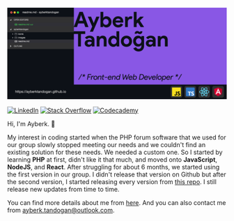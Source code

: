 [![ayberktandogan](https://github.com/ayberktandogan/ayberktandogan/blob/master/images/githubcard.png?raw=true)](https://ayberktandogan.github.io/)

[![LinkedIn](https://img.shields.io/badge/linkedin-%230077B5.svg?&style=for-the-badge&logo=linkedin&logoColor=white)](https://www.linkedin.com/in/ayberk-tandogan/) [![Stack Overflow](https://img.shields.io/badge/stackoverflow-%23F48024.svg?&style=for-the-badge&logo=stackoverflow&logoColor=white)](https://stackoverflow.com/users/13009248/ayberk-tando%c4%9fan) [![Codecademy](https://img.shields.io/badge/Codecademy-%231F4056.svg?&style=for-the-badge&logoColor=white&logo=codecademy)](https://www.codecademy.com/profiles/ayberktandogan)

Hi, I'm Ayberk. 👋

My interest in coding started when the PHP forum software that we used for our group slowly stopped meeting our needs and we couldn't find an existing solution for these needs. We needed a custom one. So I started by learning **PHP** at first, didn't like it that much, and moved onto **JavaScript**, **NodeJS**, and **React**. After struggling for about 6 months, we started using the first version in our group. I didn't release that version on Github but after the second version, I started releasing every version from [this repo](https://github.com/ForFansubs). I still release new updates from time to time.

You can find more details about me from [here](https://ayberktandogan.github.io/en). And you can also contact me from ayberk.tandogan@outlook.com.
